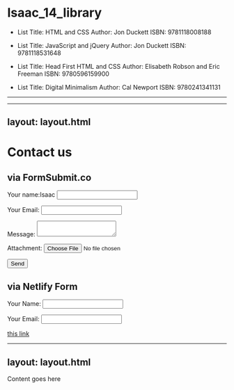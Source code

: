 # Isaac_14_library

- List Title: HTML and CSS
Author: Jon Duckett
ISBN: 9781118008188
- List Title: JavaScript and jQuery
Author: Jon Duckett
ISBN: 9781118531648

- List Title: Head First HTML and CSS
Author: Elisabeth Robson and Eric Freeman
ISBN: 9780596159900

- List Title: Digital Minimalism
Author: Cal Newport
ISBN:  9780241341131
____________________________________________________________________
---
layout: layout.html
---

# Contact us

## via FormSubmit.co

<form name="contact" method="POST" action="https://formsubmit.co/demo@makzan.net" enctype="multipart/form-data">
  <p>
    <label>
      Your name:Isaac 
      <input type="text" name="" />
    </label>   
  </p>
  <p>
    <label>
      Your Email: 
      <input type="email" name="email" />
    </label>
  </p>
  <p>
    <label>
      Message: 
      <textarea name="message"></textarea>
    </label>
  </p>
  <p>
    <label>
      Attachment:
      <input type="file" name="attachment">
    </label>
  </p>
  <p>
    <input type="hidden" name="_next" value="https://demo-20200516.netlify.app/thanks">
    <input type="submit" value="Send">
  </p>
</form>

## via Netlify Form

<form name="contact" method="POST" data-netlify="true" enctype="multipart/form-data">
  <p>
    <label>
      Your Name: 
      <input type="text" name="name" />
    </label>   
  </p>
  <p>
    <label>
      Your Email: 
      <input type="" name="" />
    </label>
  </p>
  <p>


[this link](https://www.google.com/search?sxsrf=ALeKk03Sgwb2DAhr6tBWJjVOPzgV71W-ug%3A1593828444406&ei=XOT_XqG2GM6Jr7wPxsiIyAI&q=demon+slayer+&oq=demon+slayer+&gs_lcp=CgZwc3ktYWIQAzIGCCMQJxATMgYIIxAnEBHUYkAikQ4dUDCAw&uact=5)




---
layout: layout.html
---

Content goes here












